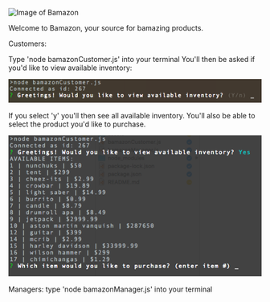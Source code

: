 ![Image of Bamazon](https://pmcdeadline2.files.wordpress.com/2016/01/bamazon_0.jpg)

Welcome to Bamazon, your source for bamazing products.

Customers: 

Type 'node bamazonCustomer.js' into your terminal
You'll then be asked if you'd like to view available inventory:

![c1](assets/c1.png)

If you select 'y' you'll then see all available inventory. You'll also be able to select the product you'd like to purchase.

![c2](assets/c2.png)


Managers: type 'node bamazonManager.js' into your terminal

